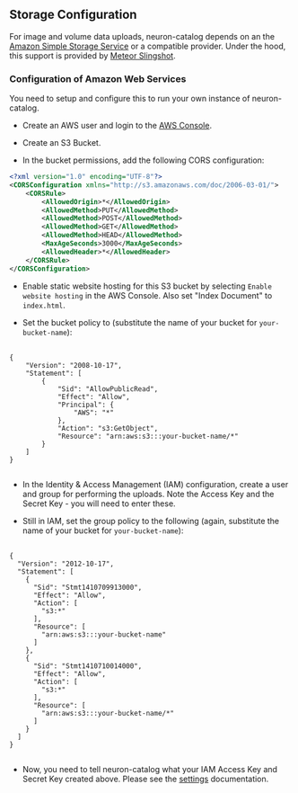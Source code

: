 ## Storage Configuration

For image and volume data uploads, neuron-catalog depends on an the
[Amazon Simple Storage Service](http://aws.amazon.com/s3/) or a
compatible provider. Under the hood, this support is provided by
[Meteor
Slingshot](https://github.com/CulturalMe/meteor-slingshot).

### Configuration of Amazon Web Services

You need to setup and configure this to run your own instance of
neuron-catalog.

- Create an AWS user and login to the [AWS Console](https://console.aws.amazon.com/).

- Create an S3 Bucket.

- In the bucket permissions, add the following CORS configuration:

```xml
<?xml version="1.0" encoding="UTF-8"?>
<CORSConfiguration xmlns="http://s3.amazonaws.com/doc/2006-03-01/">
    <CORSRule>
        <AllowedOrigin>*</AllowedOrigin>
        <AllowedMethod>PUT</AllowedMethod>
        <AllowedMethod>POST</AllowedMethod>
        <AllowedMethod>GET</AllowedMethod>
        <AllowedMethod>HEAD</AllowedMethod>
        <MaxAgeSeconds>3000</MaxAgeSeconds>
        <AllowedHeader>*</AllowedHeader>
    </CORSRule>
</CORSConfiguration>
```

- Enable static website hosting for this S3 bucket by selecting
`Enable website hosting` in the AWS Console. Also set "Index Document"
to `index.html`.

- Set the bucket policy to (substitute the name of your bucket for
`your-bucket-name`):

<pre>
   <code>
{
	"Version": "2008-10-17",
	"Statement": [
		{
			"Sid": "AllowPublicRead",
			"Effect": "Allow",
			"Principal": {
				"AWS": "*"
			},
			"Action": "s3:GetObject",
			"Resource": "arn:aws:s3:::your-bucket-name/*"
		}
	]
}
   </code>
</pre>

- In the Identity & Access Management (IAM) configuration, create a
user and group for performing the uploads. Note the Access Key and the
Secret Key - you will need to enter these.

- Still in IAM, set the group policy to the following (again,
substitute the name of your bucket for `your-bucket-name`):

<pre>
    <code>
{
  "Version": "2012-10-17",
  "Statement": [
    {
      "Sid": "Stmt1410709913000",
      "Effect": "Allow",
      "Action": [
        "s3:*"
      ],
      "Resource": [
        "arn:aws:s3:::your-bucket-name"
      ]
    },
    {
      "Sid": "Stmt1410710014000",
      "Effect": "Allow",
      "Action": [
        "s3:*"
      ],
      "Resource": [
        "arn:aws:s3:::your-bucket-name/*"
      ]
    }
  ]
}
    </code>
</pre>

- Now, you need to tell neuron-catalog what your IAM Access Key and
Secret Key created above. Please see the [settings](settings.md)
documentation.
